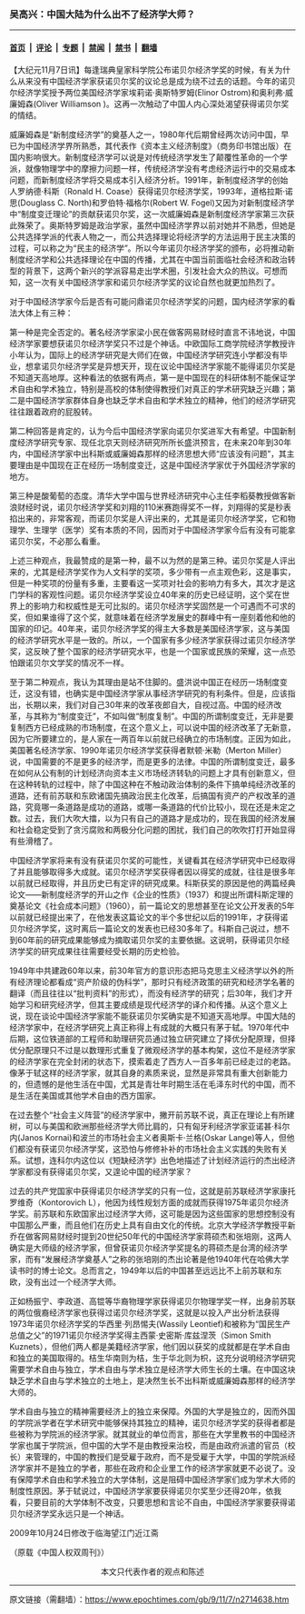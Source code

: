 ### 吴高兴：中国大陆为什么出不了经济学大师？

---

#### [首页](../../../..?n2714638) &nbsp;|&nbsp; [评论](../../../../../epoch-comment?n2714638) &nbsp;|&nbsp; [专题](../../../../../epoch-special?n2714638) &nbsp;|&nbsp; [禁闻](../../../../../epoch-news?n2714638) &nbsp;|&nbsp; [禁书](../../../../../books?n2714638) &nbsp;|&nbsp; [翻墙](https://github.com/gfw-breaker/nogfw/blob/master/README.md?n2714638)


<div class="post_content" id="artbody" itemprop="articleBody">
 <!-- article content begin -->
 <p>
  【大纪元11月7日讯】每逢瑞典皇家科学院公布诺贝尔经济学奖的时候，有关为什么从来没有中国经济学家获诺贝尔奖的议论总是成为绕不过去的话题。今年的诺贝尔经济学奖授予两位美国经济学家埃莉诺‧奥斯特罗姆(Elinor Ostrom)和奥利弗‧威廉姆森(Oliver Williamson )。这再一次触动了中国人内心深处渴望获得诺贝尔奖的情结。
 </p>
 <p>
  威廉姆森是“新制度经济学”的奠基人之一，1980年代后期曾经两次访问中国，早已为中国经济学界所熟悉，其代表作《资本主义经济制度》（商务印书馆出版）在国内影响很大。新制度经济学可以说是对传统经济学发生了颠覆性革命的一个学派，就像物理学中的摩擦力问题一样，传统经济学没有考虑经济运行中的交易成本问题，而新制度经济学将交易成本引入经济分析。1991年，新制度经济学的创始人罗纳德‧科斯（Ronald H. Coase）获得诺贝尔经济学奖，1993年，道格拉斯‧诺思(Douglass C. North)和罗伯特‧福格尔(Robert W. Fogel)又因为对新制度经济学中“制度变迁理论”的贡献获诺贝尔奖，这一次威廉姆森是新制度经济学家第三次获此殊荣了。奥斯特罗姆是政治学家，虽然中国经济学界以前对她并不熟悉，但她是公共选择学派的代表人物之一，而公共选择理论将经济学的方法运用于民主决策的过程，可以称之为“民主的经济学”。所以今年诺贝尔经济学奖的颁布，必将推动新制度经济学和公共选择理论在中国的传播，尤其在中国当前面临社会经济和政治转型的背景下，这两个新兴的学派容易走出学术圈，引发社会大众的热议。可想而知，这一次有关中国经济学家和诺贝尔经济学奖的议论自然也就更加热烈了。
 </p>
 <p>
  对于中国经济学家今后是否有可能问鼎诺贝尔经济学奖的问题，国内经济学家的看法大体上有三种：
 </p>
 <p>
  第一种是完全否定的。著名经济学家梁小民在做客网易财经时直言不讳地说，中国经济学家要想获诺贝尔经济学奖只不过是个神话。中欧国际工商学院经济学教授许小年认为，国际上的经济学研究是大师们在做，中国经济学研究连小学都没有毕业，想拿诺贝尔经济学奖是异想天开，现在议论中国经济学家能不能得诺贝尔奖是不知道天高地厚。这种看法的依据有两点，第一是中国现在的科研体制不能保证学术自由和学术独立，特别是高校的体制使得教授们对真正的学术研究缺乏兴趣；第二是中国经济学家群体自身也缺乏学术自由和学术独立的精神，他们的经济学研究往往跟着政府的屁股转。
 </p>
 <p>
  第二种回答是肯定的，认为今后中国经济学家向诺贝尔奖进军大有希望。中国新制度经济学研究专家、现任北京天则经济研究所所长盛洪预言，在未来20年到30年内，中国经济学家中出科斯或威廉姆森那样的经济思想大师“应该没有问题”，其主要理由是中国现在正在经历一场制度变迁，这是中国经济学家优于外国经济学家的地方。
 </p>
 <p>
  第三种是酸葡萄的态度。清华大学中国与世界经济研究中心主任李稻葵教授做客新浪财经时说，诺贝尔经济学奖和刘翔的110米赛跑得奖不一样，刘翔得的奖是秒表掐出来的，非常客观，而诺贝尔奖是人评出来的，尤其是诺贝尔经济学奖，它和物理学、生理学（医学）奖有本质的不同，因而对于中国经济学家今后有没有可能拿诺贝尔奖，不必那么看重。
 </p>
 <p>
  上述三种观点，我最赞成的是第一种，最不以为然的是第三种。诺贝尔奖是人评出来的，尤其是经济学奖作为人文科学的奖项，多少带有一点主观色彩，这是事实，但是一种奖项的份量有多重，主要看这一奖项对社会的影响力有多大，其次才是这门学科的客观性问题。诺贝尔经济学奖设立40年来的历史已经证明，这个奖在世界上的影响力和权威性是无可比拟的。诺贝尔经济学奖固然是一个可遇而不可求的奖，但如果谁得了这个奖，就意味着在经济学发展史的群峰中有一座刻着他和他的国家的印记。40年来，诺贝尔经济学奖的得主大多数是美国经济学家，这与美国的经济学研究水平是一致的。所以，一个国家有多少经济学家获得过诺贝尔经济学奖，这反映了整个国家的经济学研究水平，也是一个国家或民族的荣耀，这一点恐怕跟诺贝尔文学奖的情况不一样。
 </p>
 <p>
  至于第二种观点，我认为其理由是站不住脚的。盛洪说中国正在经历一场制度变迁，这没有错，也确实是中国经济学家从事经济学研究的有利条件。但是，应该指出，长期以来，我们对自己30年来的改革夜郎自大，自视过高。中国的经济改革，与其称为“制度变迁”，不如叫做“制度复制”。中国的所谓制度变迁，无非是要复制西方已经成熟的市场制度，在这个意义上，可以说中国的经济改革了无新意，因为它所要建立的，是人家在一两百年以前就已经确立的市场制度。正因为如此，美国著名经济学家、1990年诺贝尔经济学奖获得者默顿‧米勒（Merton Miller）说，中国需要的不是更多的经济学，而是更多的法律。中国的所谓制度变迁，最多在如何从公有制的计划经济向资本主义市场经济转轨的问题上才具有创新意义，但在这种转轨的过程中，除了中国这种在不触动政治体制的条件下搞单纯经济改革的道路，还有前苏联和东欧诸国先搞政治民主化改革，后搞国有资产的产权改革的道路，究竟哪一条道路是成功的道路，或哪一条道路的代价比较小，现在还是未定之数。过去，我们大吹大擂，以为只有自己的道路才是成功的，现在我国的经济发展和社会稳定受到了贪污腐败和两极分化问题的困扰，我们自己的吹吹打打开始显得有些滑稽了。
 </p>
 <p>
  中国经济学家将来有没有获诺贝尔奖的可能性，关键看其在经济学研究中已经取得了并且能够取得多大成就。诺贝尔经济学奖获得者因以得奖的成就，往往是很多年以前就已经取得，并且历史已有定评的研究成果。科斯获奖的原因是他的两篇经典论文——新制度经济学的开山之作《企业的性质》（1937）和提出所谓科斯定理的奠基论文《社会成本问题》（1960），前一篇论文的思想甚至在论文公开发表的5年以前就已经提出来了，在他发表这篇论文的半个多世纪以后的1991年，才获得诺贝尔经济学奖，这时离后一篇论文的发表也已经30多年了。科斯自己说过，想不到60年前的研究成果能够成为摘取诺贝尔奖的主要依据。这说明，获得诺贝尔经济学奖的研究成果往往需要经受长期的历史检验。
 </p>
 <p>
  1949年中共建政60年以来，前30年官方的意识形态把马克思主义经济学以外的所有经济理论都看成“资产阶级的伪科学”，那时只有经济政策的研究和经济学名著的翻译（而且往往以“批判资料”的形式），而没有经济学的研究；后30年，我们才开始学习和研究经济学，但其主要成绩是现代经济学的译介和传播。从这个意义上说，现在谈论中国经济学家能不能获诺贝尔奖确实是不知道天高地厚。中国大陆的经济学家中，在经济学研究上真正称得上有成就的大概只有茅于轼。1970年代中后期，这位铁道部的工程师和助理研究员通过独立研究建立了择优分配原理，但择优分配原理只不过是以数理形式重复了微观经济学的基本构架，这位不是经济学家的经济学家在完全封闭的状态下，摸索着走了西方人一百多年前已经走过的老路。像茅于轼这样的经济学家，就其自身的素质来说，显然是非常具有重大创新能力的，但遗憾的是他生活在中国，尤其是青壮年时期生活在毛泽东时代的中国，而不是生活在美国或其他学术自由的西方国家。
 </p>
 <p>
  在过去整个“社会主义阵营”的经济学家中，撇开前苏联不说，真正在理论上有所建树，可以与美国和欧洲那些经济学大师比肩的，只有匈牙利经济学家亚诺甚‧科尔内(Janos Kornai)和波兰的市场社会主义者奥斯卡‧兰格(Oskar Lange)等人，但他们都没有获诺贝尔经济学奖，这恐怕与修修补补的市场社会主义实践的失败有关系。试想，连科尔内这位以《短缺经济学》出色地描述了计划经济运行的杰出经济学家都没有获得诺贝尔奖，又遑论中国的经济学家？
 </p>
 <p>
  过去的共产党国家中获得诺贝尔经济学奖的只有一位，这就是前苏联经济学家康托罗维奇（Kontorovich L），他因为线性规划方面的成就而获得1975年诺贝尔经济学奖。前苏联和东欧国家出过经济学大师，这可能是因为这些国家的思想控制没有中国那么严重，而且他们在历史上具有自由文化的传统。北京大学经济学教授平新乔在做客网易财经时提到20世纪50年代的中国经济学家蒋硕杰和张培刚，这两人确实是大师级的经济学家，但曾获诺贝尔经济学奖提名的蒋硕杰是台湾的经济学家，而有“发展经济学奠基人”之称的张培刚的杰出论著是他1940年代在哈佛大学读书时的博士论文。总而言之，1949年以后的中国甚至远远比不上前苏联和东欧，没有出过一个经济学大师。
 </p>
 <p>
  正如杨振宁、李政道、高锟等华裔物理学家获得诺贝尔物理学奖一样，出身前苏联的两位俄裔经济学家也获得过诺贝尔经济学奖，这就是以投入产出分析法获得1973年诺贝尔经济学奖的华西里‧列昂惕夫(Wassily Leontief)和被称为“国民生产总值之父”的1971诺贝尔经济学奖得主西蒙‧史密斯‧库兹涅茨（Simon Smith Kuznets），但他们两人都是美籍经济学家，他们因以获奖的成就都是在学术自由和独立的美国取得的。桔生华南则为桔，生于华北则为枳，这充分说明经济学研究需要学术自由与独立，学术自由与学术独立是经济学大师生长的土壤。在中国这块缺乏学术自由与学术独立的土地上，是决然生长不出科斯或威廉姆森那样的经济学大师的。
 </p>
 <p>
  学术自由与独立的精神需要经济上的独立来保障。外国的大学是独立的，因而外国的学院派学者在学术研究中能够保持其独立的精神，诺贝尔经济学奖的获得者都是些被称为学院派的经济学家。就其就业的单位而言，那些在大学里教书的中国经济学家也属于学院派，但中国的大学不是由教授来治校，而是由政府派遣的官员（校长）来管理的，中国的教授们是受雇于政府，而不是受雇于大学，中国的学院派经济学家并不是独立的学者，那些在政府和企业里工作的经济学家就更不必说了。没有保障学术自由和学术独立的大学体制，这是阻碍中国经济学家们成为学术大师的制度性原因。茅于轼说过，中国经济学家要获得诺贝尔奖至少还得20年，依我看，只要目前的大学体制不改变，只要思想和言论不自由，中国经济学家要获得诺贝尔经济学奖永远只是一个神话。
 </p>
 <p>
  2009年10月24日修改于临海望江门近江斋
 </p>
 <p>
  （原载《中国人权双周刊》）
  <font color="#ffffff">
   (http://www.dajiyuan.com)
  </font>
  <br/>
  <center>
   <font class="GY13">
    本文只代表作者的观点和陈述
   </font>
  </center>
 </p>
 <!-- article content end -->
 <div id="below_article_ad">
 </div>
</div>


---

原文链接（需翻墙）：https://www.epochtimes.com/gb/9/11/7/n2714638.htm